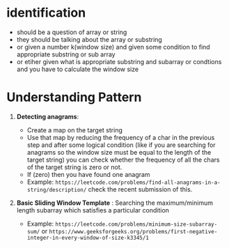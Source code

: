 

# identification
- should be a question of array or string
- they should be talking about the array or substring
- or given a number k(window size) and given some condition to find appropriate substring or sub array
- or etiher given what is appropriate substring and subarray or condtions and you have to calculate the window size


# Understanding Pattern
 1. **Detecting anagrams**: 
    - Create a map on the target string
    - Use that map by reducing the frequency of a char in the previous step and after some logical condition (like if you are searching for anagrams so the window size must be equal to the length of the target string) you can check whether the frequency of all the chars of the target string is zero or not.
    - If (zero) then you have found one anagram 
    - Example: `https://leetcode.com/problems/find-all-anagrams-in-a-string/description/` check the recent submission of this.


2. **Basic Sliding Window Template** : Searching the maximum/minimum length subarray which satisfies a particular condition 

    - Example: `https://leetcode.com/problems/minimum-size-subarray-sum/` or `https://www.geeksforgeeks.org/problems/first-negative-integer-in-every-window-of-size-k3345/1`